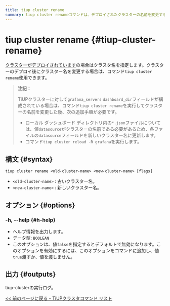 ```yaml
---
title: tiup cluster rename
summary: tiup cluster renameコマンドは、デプロイされたクラスターの名前を変更するために使用されます。古いクラスター名と新しいクラスター名を指定する必要があります。また、grafana_servers dashboard_dirフィールドが構成されている場合は、追加手順が必要です。コマンドを実行した後、tiup cluster reload -R grafanaを実行する必要があります。
---
```


# tiup cluster rename {#tiup-cluster-rename}

[クラスターがデプロイされています](/tiup/tiup-component-cluster-deploy.md)の場合はクラスタ名を指定します。クラスターのデプロイ後にクラスター名を変更する場合は、コマンド`tiup cluster rename`使用できます。

> **注記：**
>
> TiUPクラスターに対して`grafana_servers` `dashboard_dir`フィールドが構成されている場合は、コマンド`tiup cluster rename`を実行してクラスターの名前を変更した後、次の追加手順が必要です。
>
> -   ローカル ダッシュボード ディレクトリ内の`*.json`ファイルについては、値`datasource`がクラスターの名前である必要があるため、各ファイルの`datasource`フィールドを新しいクラスター名に更新します。
> -   コマンド`tiup cluster reload -R grafana`を実行します。

## 構文 {#syntax}

```shell
tiup cluster rename <old-cluster-name> <new-cluster-name> [flags]
```

-   `<old-cluster-name>` : 古いクラスター名。
-   `<new-cluster-name>` : 新しいクラスター名。

## オプション {#options}

### -h, --help {#h-help}

-   ヘルプ情報を出力します。
-   データ型: `BOOLEAN`
-   このオプションは、値`false`を指定するとデフォルトで無効になります。このオプションを有効にするには、このオプションをコマンドに追加し、値`true`渡すか、値を渡しません。

## 出力 {#outputs}

tiup-clusterの実行ログ。

[&lt;&lt; 前のページに戻る - TiUPクラスタコマンド リスト](/tiup/tiup-component-cluster.md#command-list)
